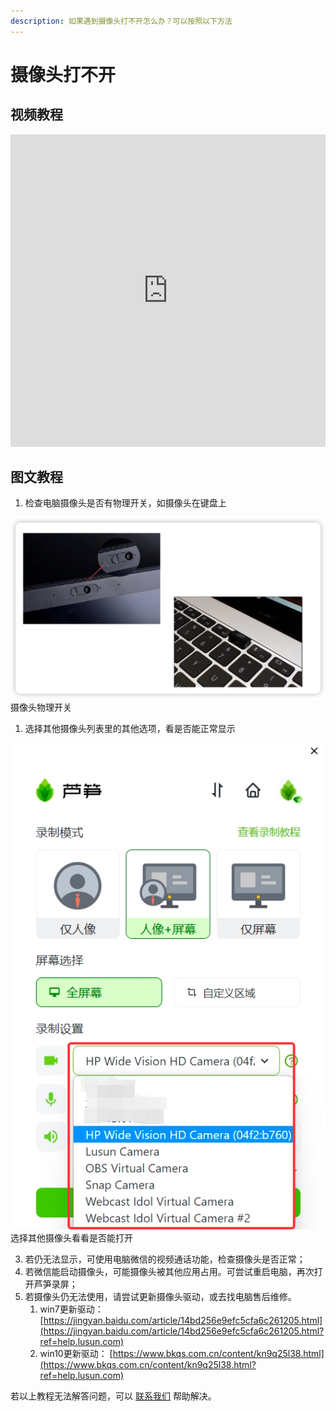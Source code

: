 ```yaml
---
description: 如果遇到摄像头打不开怎么办？可以按照以下方法
---
```


# 摄像头打不开

## 视频教程

<iframe src="https://lusun.com/embed/?id=Z1u56PK0Cvs" width="100%" height="500px" scrolling="no" border="0" frameborder="no" framespacing="0" allowfullscreen="true"></iframe>

## 图文教程

1. 检查电脑摄像头是否有物理开关，如摄像头在键盘上

<img src="../../public/.gitbook/assets/shexiangtouwulikaigaun.png" alt="">
<imgDesc>摄像头物理开关</imgDesc>

1. 选择其他摄像头列表里的其他选项，看是否能正常显示

<img src="../../public/.gitbook/assets/qitashexiangtou.png" alt="">
<imgDesc>选择其他摄像头看看是否能打开</imgDesc>

3. 若仍无法显示，可使用电脑微信的视频通话功能，检查摄像头是否正常；
4. 若微信能启动摄像头，可能摄像头被其他应用占用。可尝试重启电脑，再次打开芦笋录屏；
5. 若摄像头仍无法使用，请尝试更新摄像头驱动，或去找电脑售后维修。
   1) win7更新驱动：
   [https://jingyan.baidu.com/article/14bd256e9efc5cfa6c261205.html](https://jingyan.baidu.com/article/14bd256e9efc5cfa6c261205.html?ref=help.lusun.com)
   2) win10更新驱动：
   [https://www.bkqs.com.cn/content/kn9q25l38.html](https://www.bkqs.com.cn/content/kn9q25l38.html?ref=help.lusun.com)



若以上教程无法解答问题，可以 [联系我们](../../contact.md) 帮助解决。
